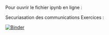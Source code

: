 Pour ouvrir le fichier ipynb en ligne :

Securiasation des communications Exercices :

[![Binder](https://mybinder.org/badge_logo.svg)](https://mybinder.org/v2/gh/ThomasLENNE/terminale-nsi-cours/master?filepath=20_Securisaton_communications%2FSecurisation_Communications_Exercices.ipynb)



